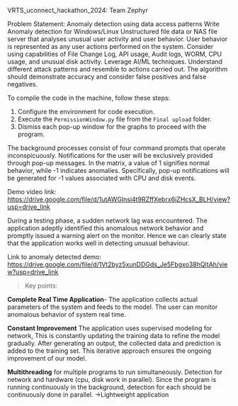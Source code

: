 VRTS_uconnect_hackathon_2024: Team Zephyr

Problem Statement: Anomaly detection using data access patterns Write Anomaly detection for Windows/Linux Unstructured file data or NAS file server that analyses unusual user activity and user behavior. User behavior is represented as any user actions performed on the system. Consider using capabilities of File Change Log, API usage, Audit logs, WORM, CPU usage, and unusual disk activity. Leverage AI/ML techniques. Understand different attack patterns and resemble to actions carried out. The algorithm should demonstrate accuracy and consider false positives and false negatives.


To compile the code in the machine, follow these steps:
1. Configure the environment for code execution.
2. Execute the `PermissionWindow.py` file from the `Final upload` folder.
3. Dismiss each pop-up window for the graphs to proceed with the program.
   
The background processes consist of four command prompts that operate inconspicuously. Notifications for the user will be exclusively provided through pop-up messages.
In the matrix, a value of 1 signifies normal behavior, while -1 indicates anomalies. Specifically, pop-up notifications will be generated for -1 values associated with CPU and disk events.

Demo video link: https://drive.google.com/file/d/1utAWGlnsi4t9RZffXebrx6iZHcsX_BLH/view?usp=drive_link 

During a testing phase, a sudden network lag was encountered. The application adeptly identified this anomalous network behavior and promptly issued a warning alert on the monitor. Hence we can clearly state that the application works well in detecting unusual behaviour.

Link to anomaly detected demo: 
https://drive.google.com/file/d/1Vt2byz5xunDDGds_Je5Fbgxo38hQltAh/view?usp=drive_link


> Key points:

**Complete Real Time Application**- The application collects actual parameters of the system and feeds to the model. The user can monitor anomalous behavior of system real time.

**Constant Improvement** The application uses supervised modeling for network, This is constantly updating the training data to refine the model gradually. After generating an output, the collected data and prediction is added to the training set. This iterative approach ensures the ongoing improvement of our model.

**Multithreading** for multiple programs to run simultaneously. Detection for network and hardware (cpu, disk work in parallel).
Since the program is running continuously in the background, detection for each should be continuously done in parallel. ->Lightweight application



